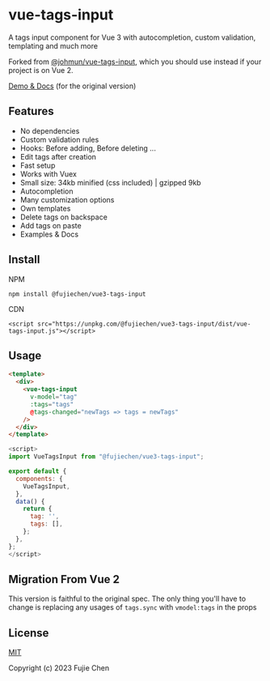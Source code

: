 # vue-tags-input

A tags input component for Vue 3 with autocompletion, custom validation, templating and much more

Forked from [@johmun/vue-tags-input](https://www.npmjs.com/package/@johmun/vue-tags-input), which you should use instead if your project is on Vue 2. 

[Demo & Docs](http://www.vue-tags-input.com) (for the original version)

## Features

* No dependencies
* Custom validation rules
* Hooks: Before adding, Before deleting ...
* Edit tags after creation
* Fast setup
* Works with Vuex
* Small size: 34kb minified (css included) | gzipped 9kb
* Autocompletion
* Many customization options
* Own templates
* Delete tags on backspace
* Add tags on paste
* Examples & Docs

## Install

NPM
```
npm install @fujiechen/vue3-tags-input
```

CDN
```
<script src="https://unpkg.com/@fujiechen/vue3-tags-input/dist/vue-tags-input.js"></script>
```

## Usage

```html
<template>
  <div>
    <vue-tags-input
      v-model="tag"
      :tags="tags"
      @tags-changed="newTags => tags = newTags"
    />
  </div>
</template>
```

```javascript
<script>
import VueTagsInput from "@fujiechen/vue3-tags-input";

export default {
  components: {
    VueTagsInput,
  },
  data() {
    return {
      tag: '',
      tags: [],
    };
  },
};
</script>
```

## Migration From Vue 2

This version is faithful to the original spec. The only thing you'll have to change is replacing any usages of `tags.sync` with `vmodel:tags` in the props

## License

[MIT](https://opensource.org/licenses/MIT)

Copyright (c) 2023 Fujie Chen
